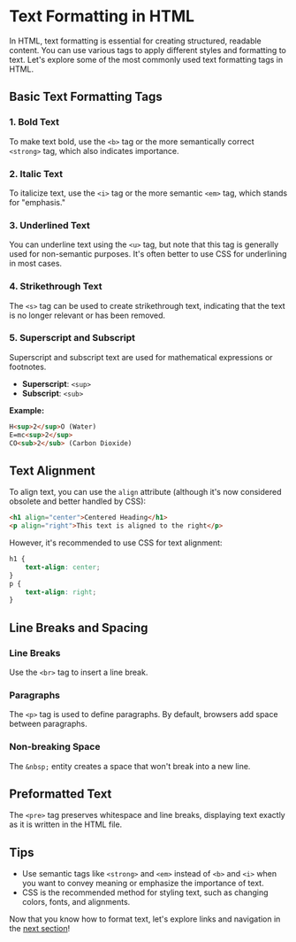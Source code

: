 # Text Formatting in HTML

In HTML, text formatting is essential for creating structured, readable content. You can use various tags to apply different styles and formatting to text. Let's explore some of the most commonly used text formatting tags in HTML.

## Basic Text Formatting Tags

### 1. Bold Text
To make text bold, use the `<b>` tag or the more semantically correct `<strong>` tag, which also indicates importance.

### 2. Italic Text
To italicize text, use the `<i>` tag or the more semantic `<em>` tag, which stands for "emphasis."

### 3. Underlined Text
You can underline text using the `<u>` tag, but note that this tag is generally used for non-semantic purposes. It's often better to use CSS for underlining in most cases.

### 4. Strikethrough Text
The `<s>` tag can be used to create strikethrough text, indicating that the text is no longer relevant or has been removed.

### 5. Superscript and Subscript
Superscript and subscript text are used for mathematical expressions or footnotes.

- **Superscript**: `<sup>`
- **Subscript**: `<sub>`

**Example:**

```html
H<sup>2</sup>O (Water)
E=mc<sup>2</sup>
CO<sub>2</sub> (Carbon Dioxide)
```

## Text Alignment
To align text, you can use the `align` attribute (although it's now considered obsolete and better handled by CSS):

```html
<h1 align="center">Centered Heading</h1>
<p align="right">This text is aligned to the right</p>
```

However, it's recommended to use CSS for text alignment:

```css
h1 {
    text-align: center;
}
p {
    text-align: right;
}
```

## Line Breaks and Spacing

### Line Breaks
Use the `<br>` tag to insert a line break.

### Paragraphs
The `<p>` tag is used to define paragraphs. By default, browsers add space between paragraphs.

### Non-breaking Space
The `&nbsp;` entity creates a space that won't break into a new line.

## Preformatted Text
The `<pre>` tag preserves whitespace and line breaks, displaying text exactly as it is written in the HTML file.

## Tips
- Use semantic tags like `<strong>` and `<em>` instead of `<b>` and `<i>` when you want to convey meaning or emphasize the importance of text.
- CSS is the recommended method for styling text, such as changing colors, fonts, and alignments.

Now that you know how to format text, let's explore links and navigation in the [next section](04_links_navigation.md)!
